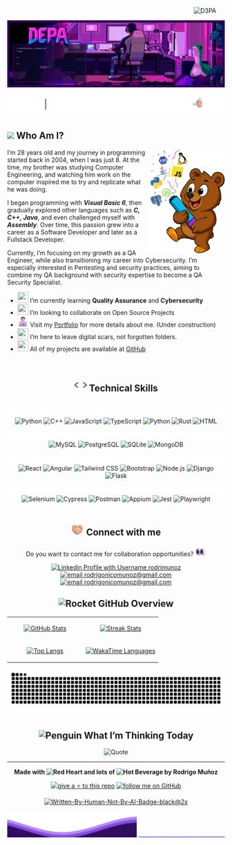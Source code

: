 <!--count badge-->
<p align="right">
  <img src="https://komarev.com/ghpvc/?username=D3PA&label=Profile%20views&color=823AB5&style=for-the-badge&logo=star" alt="D3PA" style="padding-right:20px;" />
</p>

<!--banner image-->
![Banner image D3PA](assets/bannerv2.gif)

<!--title-->
<p align="center">
  <img src="assets/hi_typing.svg" width="900" />
</p>

<!--about me-->
## <img src="https://emojis.slackmojis.com/emojis/images/1643514389/3643/cool-doge.gif?1643514389" width="35"/> Who Am I?

<!--right image-->
<div>
  <img align="right" width="35%" src="https://github.com/D3PA/D3PA/blob/main/assets/rightimagebearv2.png?raw=true">
</div>

<!--about me info-->
I’m 28 years old and my journey in programming started back in 2004, when I was just 8. At the time, my brother was studying Computer Engineering, and watching him work on the computer inspired me to try and replicate what he was doing.

I began programming with ***Visual Basic 6***, then gradually explored other languages such as ***C, C++, Java***, and even challenged myself with ***Assembly***. Over time, this passion grew into a career as a Software Developer and later as a Fullstack Developer.

Currently, I’m focusing on my growth as a QA Engineer, while also transitioning my career into Cybersecurity. I’m especially interested in Pentesting and security practices, aiming to combine my QA background with security expertise to become a QA Security Specialist.

- <img src="https://raw.githubusercontent.com/Tarikul-Islam-Anik/Animated-Fluent-Emojis/master/Emojis/Smilies/Purple%20Heart.png" width="25" height="25" /> I’m currently learning **Quality Assurance** and **Cybersecurity**
- <img src="https://raw.githubusercontent.com/Tarikul-Islam-Anik/Animated-Fluent-Emojis/master/Emojis/People/People%20Hugging.png" width="25" height="25" /> I’m looking to collaborate on Open Source Projects
- <img src="https://raw.githubusercontent.com/Tarikul-Islam-Anik/tarikul-islam-anik/refs/heads/main/assets/images/Man%20Technologist%20Light%20Skin%20Tone.png" width="25" height="25" /> Visit my [Portfolio](https://github.com/D3PA) for more details about me. (Under construction)
- <img src="https://emojis.slackmojis.com/emojis/images/1699029852/73706/purple_mamacostyle_fdk.gif?1699029852" width="25" height="25" /> I’m here to leave digital scars, not forgotten folders. 
- <img src="https://emojis.slackmojis.com/emojis/images/1666851939/62008/party-github.gif?1666851939" width="25" height="25" /> All of my projects are available at [GitHub](https://github.com/D3PA?tab=repositories)


</br>

<!--technical skills table-->
<div align="center">
  
## <img src="assets/technicalv2.gif" alt="Technical Skills" width="30" height="30" /> Technical Skills

</div>

</br>

<div align="center">

<img src="assets/lenguages.svg" alt="lenguages style terminal" />

</div>

<div align="center">
<img alt="Python" src="https://img.shields.io/badge/Assembly-050505?style=for-the-badge&logo=assembly&logoColor=CC342D">
<img alt="C++" src="https://img.shields.io/badge/C++-050505?style=for-the-badge&logo=c%2B%2B&logoColor=00599C">
<img alt="JavaScript" src="https://img.shields.io/badge/JavaScript-050505?style=for-the-badge&logo=javascript">
<img alt="TypeScript" src="https://img.shields.io/badge/TypeScript-050505?style=for-the-badge&logo=typescript&logoColor=3178C6">
<img alt="Python" src="https://img.shields.io/badge/Python-050505?style=for-the-badge&logo=python&logoColor=3776AB">
<img alt="Rust" src="https://img.shields.io/badge/Rust-050505?style=for-the-badge&logo=rust&logoColor=FFFFFF">
<img alt="HTML" src="https://img.shields.io/badge/HTML5-050505?style=for-the-badge&logo=html5">
</div>

</br>

<div align="center">

<img src="assets/databases.svg" alt="databases style terminal" />

</div>

<div align="center">
<img alt="MySQL" src="https://img.shields.io/badge/MySQL-050505?style=for-the-badge&logo=mysql&logoColor=FF6F61">
<img alt="PostgreSQL" src="https://img.shields.io/badge/PostgreSQL-050505?style=for-the-badge&logo=postgresql&logoColor=66CCFF">
<img alt="SQLite" src="https://img.shields.io/badge/SQLite-050505?style=for-the-badge&logo=sqlite&logoColor=FFD700">
<img alt="MongoDB" src="https://img.shields.io/badge/MongoDB-050505?style=for-the-badge&logo=mongodb&logoColor=47A248">
</div>

</br>

<div align="center">

<img src="assets/frontend-backend.svg" alt="databases style terminal" />

</div>

<div align="center">
<img alt="React" src="https://img.shields.io/badge/React-050505?style=for-the-badge&logo=react&logoColor=61DAFB">
<img alt="Angular" src="https://img.shields.io/badge/Angular-050505?style=for-the-badge&logo=angular&logoColor=DD0031">
<img alt="Tailwind CSS" src="https://img.shields.io/badge/Tailwind_CSS-050505?style=for-the-badge&logo=tailwind-css&logoColor=38B2AC">
<img alt="Bootstrap" src="https://img.shields.io/badge/Bootstrap-050505?style=for-the-badge&logo=bootstrap&logoColor=7952B3">
<img alt="Node.js" src="https://img.shields.io/badge/Node.js-050505?style=for-the-badge&logo=node.js&logoColor=339933">
<img alt="Django" src="https://img.shields.io/badge/Django-050505?style=for-the-badge&logo=django&logoColor=092E20">
<img alt="Flask" src="https://img.shields.io/badge/Flask-050505?style=for-the-badge&logo=flask&logoColor=FFFFFF">
</div>

</br>

<div align="center">

<img src="assets/qatesting.svg" alt="databases style terminal" />

</div>

<div align="center">
<img alt="Selenium" src="https://img.shields.io/badge/Selenium-050505?style=for-the-badge&logo=selenium&logoColor=43B02A">
<img alt="Cypress" src="https://img.shields.io/badge/Cypress-050505?style=for-the-badge&logo=cypress">
<img alt="Postman" src="https://img.shields.io/badge/Postman-050505?style=for-the-badge&logo=postman&logoColor=FF6C37">
<img alt="Appium" src="https://img.shields.io/badge/Appium-050505?style=for-the-badge&logo=appium">
<img alt="Jest" src="https://img.shields.io/badge/Jest-050505?style=for-the-badge&logo=jest&logoColor=C21325">
<img alt="Playwright" src="https://img.shields.io/badge/Playwright-050505?style=for-the-badge&logo=playwright&logoColor=ffffff">
</div>

</br>


<!--connect with me-->
<div align="center">
  
## <img src="https://github.com/Tarikul-Islam-Anik/tarikul-islam-anik/raw/main/assets/images/Folded%20Hands%20Light%20Skin%20Tone.png" alt="Folded hands" width="30" /> Connect with me

</div>
<p align="center">
Do you want to contact me for collaboration opportunities? <img src="https://raw.githubusercontent.com/Tarikul-Islam-Anik/tarikul-islam-anik/main/assets/images/Eyes.png" alt="Purple Heart" width="25" height="25" />
</p>
<p align="center">
<a href="https://www.linkedin.com/in/rodrimunoz"><img src="https://custom-icon-badges.demolab.com/badge/LinkedIn-0077B5?style=for-the-badge&logo=linkedin&logoColor=0077B5&labelColor=black" alt="Linkedin Profile with Username rodrimunoz" /></a>
<a href="mailto:rodrigonicomunoz@gmail.com"><img src="https://img.shields.io/badge/Gmail-D14836?style=for-the-badge&logo=gmail&logoColor=D14836&labelColor=black" alt="email rodrigonicomunoz@gmail.com" /></a>
<a href="mailto:rodrigonicomunoz@gmail.com"><img src="https://custom-icon-badges.demolab.com/badge/Portfolio-61DAFB?style=for-the-badge&logo=file-directory-fill&logoColor=61DAFB&labelColor=black" alt="email rodrigonicomunoz@gmail.com" /></a> 
</p>

<!--github overview-->
<div align="center">
  
## <img src="https://raw.githubusercontent.com/Tarikul-Islam-Anik/Animated-Fluent-Emojis/master/Emojis/Travel%20and%20places/Rocket.png" alt="Rocket" width="30" /> GitHub Overview

</div>
<table width="100%">
  <tr>
    <td width="50%">
      <p align="center">
        <a href="https://github.com/D3PA">
          <img align="center" src="https://github-readme-stats.vercel.app/api?username=D3PA&count_private=true&show_icons=true&theme=dark&bg_color=0,0B2247,351170&title_color=b23eff&text_color=ffffff&rank_icon=github&hide=prs,issues,contribs&border_color=823AB5&show=reviews,prs_merged,prs_merged_percentage&card_width=500" alt="GitHub Stats" />
        </a>
      </p>
    </td>
    <td width="50%">
      <p align="center">
        <a href="https://github.com/D3PA">
          <img align="center" src="https://streak-stats.demolab.com?user=D3PA&theme=dark&background=0,0B2247,351170&fire=ffeb95&ring=ffeb95&sideNums=ffffff&sideLabels=ffffff&dates=b23eff&currStreakNum=ffffff&border=823AB5&card_width=500" alt="Streak Stats" />
        </a>
      </p>
    </td>
  </tr>
   <tr>
    <td width="50%">
      <p align="center">
        <a href="https://github.com/D3PA">
          <img align="center" src="https://github-readme-stats.vercel.app/api/top-langs/?username=D3PA&layout=compact&theme=dark&card_width=500&langs_count=10&bg_color=0,0B2247,351170&title_color=b23eff&text_color=ffffff&border_color=823AB5" alt="Top Langs" />
        </a>
      </p>
    </td>
    <td width="50%">
      <p align="center">
        <a href="https://wakatime.com/@DEPA">
          <img align="center" src="https://github-readme-stats.vercel.app/api/wakatime?username=DEPA&layout=compact&theme=dark&bg_color=0,0B2247,351170&title_color=b23eff&text_color=ffffff&border_color=823AB5&card_width=500&&langs_count=6&custom_title=Code%20Time%20⏳" alt="WakaTime Languages" />
        </a>
      </p>
    </td>
  </tr>
</table>


<!-- snake purple -->
<div align="center">
  <img src="https://github.com/D3PA/D3PA/blob/output/snake.svg" alt="Snake animation">
</div>
<!-- snake purple -->

<!--update quote at 00:00 argentina-->
<div align="center">
  
## <img src="https://raw.githubusercontent.com/Tarikul-Islam-Anik/Animated-Fluent-Emojis/master/Emojis/Animals/Penguin.png" alt="Penguin" width="30" /> What I’m Thinking Today

</div>














<!--TARJETA_INICIO-->
<p align="center">
  <img src="https://readme-daily-quotes.vercel.app/api?author=Saint%20Seiya&quote=A%20lesson%20is%20never%20easy%2C%20but%20it%20always%20teaches%20you%20something.&theme=transparent&author_color=7F3CFF&accent_color=7F3CFF&font=ubuntu&quote_color=FFFFFF&border_color=1A0045&border_width=5" alt="Quote"/>
</p>
<!--TARJETA_FIN-->














---

<!--final-->
<div align="center">
  
**Made with <img src="https://raw.githubusercontent.com/Tarikul-Islam-Anik/Animated-Fluent-Emojis/master/Emojis/Smilies/Purple%20Heart.png" alt="Red Heart" width="25" height="25" /> and lots of <img src="https://raw.githubusercontent.com/Tarikul-Islam-Anik/Animated-Fluent-Emojis/master/Emojis/Food/Hot%20Beverage.png" alt="Hot Beverage" width="25" height="25" /> by Rodrigo Muñoz**

[![give a ⭐ to this repo](https://img.shields.io/badge/give%20a%20%E2%AD%90%20to%20this%20repo-black?style=for-the-badge)](https://github.com/D3PA/D3PA)
[![follow me on GitHub](https://img.shields.io/badge/follow%20me%20on%20GitHub-black?style=for-the-badge&logo=github)](https://github.com/D3PA)

<a href="https://notbyai.fyi/#not-by-ai-mission"><img width="131" alt="Written-By-Human-Not-By-AI-Badge-black@2x" src="https://github.com/user-attachments/assets/847dd474-1d1d-462a-a115-d162e544f714" /></a>


</div>


<img alt="final animation" src="assets/animation_purple.svg">
<img alt="final line" src="assets/final_line.svg">
<!--final-->











